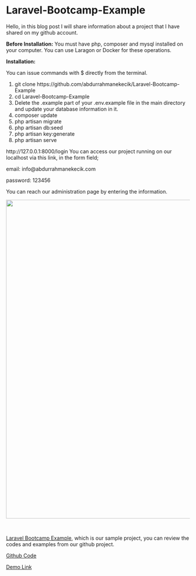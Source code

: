 # Laravel-Bootcamp-Example
<p>Hello, in this blog post I will share information about a project that I have shared on my github account.</p>

<p><strong>Before Installation:</strong> You must have php, composer and mysql installed on your computer. You can use Laragon or Docker for these operations.</p>

<p><strong>Installation:</strong></p>

<p>You can issue commands with $ directly from the terminal.</p>

<ol>
	<li>git clone&nbsp;https://github.com/abdurrahmanekecik/Laravel-Bootcamp-Example</li>
	<li>cd Laravel-Bootcamp-Example</li>
	<li>Delete the .example part of your .env.example file in the main directory and update your database information in it.</li>
	<li>composer update</li>
	<li>php artisan migrate</li>
	<li>php artisan db:seed</li>
	<li>php artisan key:generate</li>
	<li>php artisan serve</li>
</ol>

<p>http://127.0.0.1:8000/login&nbsp;You can access our project running on our localhost via this link, in the form field;</p>

<p>email: info@abdurrahmanekecik.com</p>

<p>password: 123456</p>

<p>You can reach our administration page by entering the information.</p>

<p><img alt="" src="https://abdurrahmanekecik.com/storage/laravel-dashboard.png" style="height:872px; width:1920px" /></p>

<p>&nbsp;</p>

<p><a href="https://github.com/abdurrahmanekecik/Laravel-Bootcamp-Example">Laravel Bootcamp Example</a>, which is our sample project, you can review the codes and examples from our github project.</p>

<p><a href="https://github.com/abdurrahmanekecik/Laravel-Bootcamp-Example">Github Code</a></p>

<p><a href="https://abdurrahmanekecik.com/projects/laravel-bootcamp-example/public/">Demo&nbsp;Link</a></p>
